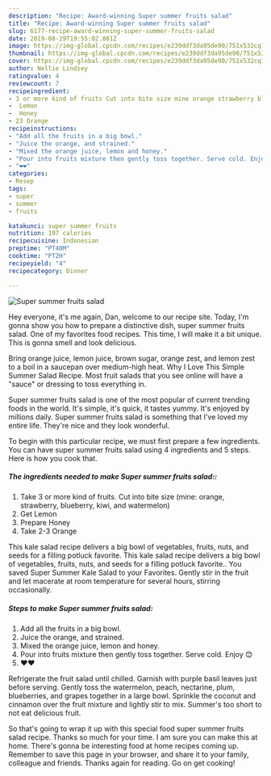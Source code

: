 ```yaml
---
description: "Recipe: Award-winning Super summer fruits salad"
title: "Recipe: Award-winning Super summer fruits salad"
slug: 6177-recipe-award-winning-super-summer-fruits-salad
date: 2019-08-29T19:55:02.881Z
image: https://img-global.cpcdn.com/recipes/e239ddf3da95de90/751x532cq70/super-summer-fruits-salad-recipe-main-photo.jpg
thumbnail: https://img-global.cpcdn.com/recipes/e239ddf3da95de90/751x532cq70/super-summer-fruits-salad-recipe-main-photo.jpg
cover: https://img-global.cpcdn.com/recipes/e239ddf3da95de90/751x532cq70/super-summer-fruits-salad-recipe-main-photo.jpg
author: Nellie Lindsey
ratingvalue: 4
reviewcount: 7
recipeingredient:
- 3 or more kind of fruits Cut into bite size mine orange strawberry blueberry kiwi and watermelon
-  Lemon
-  Honey
- 23 Orange
recipeinstructions:
- "Add all the fruits in a big bowl."
- "Juice the orange, and strained."
- "Mixed the orange juice, lemon and honey."
- "Pour into fruits mixture then gently toss together. Serve cold. Enjoy 😊"
- "❤️❤️"
categories:
- Resep
tags:
- super
- summer
- fruits

katakunci: super summer fruits
nutrition: 197 calories
recipecuisine: Indonesian
preptime: "PT40M"
cooktime: "PT2H"
recipeyield: "4"
recipecategory: Dinner

---
```



![Super summer fruits salad](https://img-global.cpcdn.com/recipes/e239ddf3da95de90/751x532cq70/super-summer-fruits-salad-recipe-main-photo.jpg)

Hey everyone, it's me again, Dan, welcome to our recipe site. Today, I'm gonna show you how to prepare a distinctive dish, super summer fruits salad. One of my favorites food recipes. This time, I will make it a bit unique. This is gonna smell and look delicious.

Bring orange juice, lemon juice, brown sugar, orange zest, and lemon zest to a boil in a saucepan over medium-high heat. Why I Love This Simple Summer Salad Recipe. Most fruit salads that you see online will have a &#34;sauce&#34; or dressing to toss everything in.

Super summer fruits salad is one of the most popular of current trending foods in the world. It's simple, it's quick, it tastes yummy. It's enjoyed by millions daily. Super summer fruits salad is something that I've loved my entire life. They're nice and they look wonderful.


To begin with this particular recipe, we must first prepare a few ingredients. You can have super summer fruits salad using 4 ingredients and 5 steps. Here is how you cook that.

##### The ingredients needed to make Super summer fruits salad::

1. Take 3 or more kind of fruits. Cut into bite size (mine: orange, strawberry, blueberry, kiwi, and watermelon)
1. Get  Lemon
1. Prepare  Honey
1. Take 2-3 Orange


This kale salad recipe delivers a big bowl of vegetables, fruits, nuts, and seeds for a filling potluck favorite. This kale salad recipe delivers a big bowl of vegetables, fruits, nuts, and seeds for a filling potluck favorite.. You saved Super Summer Kale Salad to your Favorites. Gently stir in the fruit and let macerate at room temperature for several hours, stirring occasionally. 

##### Steps to make Super summer fruits salad:

1. Add all the fruits in a big bowl.
1. Juice the orange, and strained.
1. Mixed the orange juice, lemon and honey.
1. Pour into fruits mixture then gently toss together. Serve cold. Enjoy 😊
1. ❤️❤️


Refrigerate the fruit salad until chilled. Garnish with purple basil leaves just before serving. Gently toss the watermelon, peach, nectarine, plum, blueberries, and grapes together in a large bowl. Sprinkle the coconut and cinnamon over the fruit mixture and lightly stir to mix. Summer&#39;s too short to not eat delicious fruit. 

So that's going to wrap it up with this special food super summer fruits salad recipe. Thanks so much for your time. I am sure you can make this at home. There's gonna be interesting food at home recipes coming up. Remember to save this page in your browser, and share it to your family, colleague and friends. Thanks again for reading. Go on get cooking!
